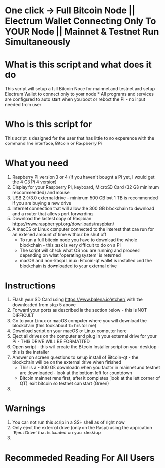 # One click -> Full Bitcoin Node || Electrum Wallet Connecting Only To YOUR Node || Mainnet & Testnet Run Simultaneously


# What is this script and what does it do
This script will setup a full Bitcoin Node for mainnet and testnet and setup Electrum Wallet to connect only to your node
    * All programs and services are configured to auto start when you boot or reboot the Pi - no input needed from user


# Who is this script for 
This script is designed for the user that has little to no experence with the command line interface, Bitcoin or Raspberry Pi

# What you need
1. Raspberry Pi version 3 or 4 (if you haven't bought a Pi yet, I would get the 4 GB Pi 4 version)
2. Display for your Raspberry Pi, keyboard, MicroSD Card (32 GB minimum reccommended) and mouse
3. USB 2.0/3.0 external drive - minimum 500 GB but 1 TB is recommended if you are buying a new drive
4. Internet connection that will allow the 300 GB blockchain to download and a router that allows port forwarding 
5. Download the lastest copy of Raspbian https://www.raspberrypi.org/downloads/raspbian/
6. A macOS or Linux computer connected to the interest that can run for an extened amount of time without be shut off
    * To run a full bitcoin node you have to download the whole blockchain - this task is very difficult to do on a Pi
    * The script will check what OS you are running and proceed depending on what 'operating system' is returned
    * macOS and non-Raspi Linux: Bitcoin-qt wallet is installed and the blockchain is downloaded to your external drive 


# Instructions
1. Flash your SD Card using https://www.balena.io/etcher/ with the downloaded from step 5 above
2. Forward your ports as described in the section below - this is NOT DIFFICULT
3. Go to your Linux or macOS computer where you will download the blockchain (this took about 15 hrs for me)
4. Download script on your macOS or Linux computer here 
5. Eject all drives on the computer and plug in your external drive for your Pi - THIS DRIVE WILL BE FORMATTED
6. Open script - this will create the Bitcoin Installer script on your desktop - this is the installer
7. Answer on screen questions to setup install of Bitcoin-qt - the blockchain will be on the external drive when finished
   * This is a ~300 GB downloadn when you factor in mainnet and testnet are downloaded - look at the bottom left for countdown
   * Bitcoin mainnet runs first, after it completes (look at the left corner of QT), exit bitcoin so testnet can start (Green)
8. 

# Warnings  
1. You can not run this scrip in a SSH shell as of right now
2. Only eject the external drive (only on the Raspi) using the application 'Eject Drive' that is located on your desktop
3. 


# Recommeded Reading For All Users 



